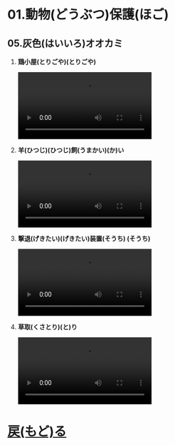 # 01.動物(どうぶつ)保護(ほご)
## 05.灰色(はいいろ)オオカミ

1. **鶏小屋(とりごや)(とりごや)**
	<br>

	<video controls>
	  <source src="01_ニワトリ.mp4" type="video/mp4" />
	</video>
1. **羊(ひつじ)(ひつじ)飼(うまかい)(か)い**
	<br>

	<video controls>
	  <source src="02_ヒツジ.mp4" type="video/mp4" />
	</video>
1. **撃退(げきたい)(げきたい)装置(そうち) (そうち)**
	<br>

	<video controls>
	  <source src="03_ワイヤー.mp4" type="video/mp4" />
	</video>
1. **草取(くさとり)(と)り**
	<br>

	<video controls>
	  <source src="04_草刈(くさか)り.mp4" type="video/mp4" />
	</video>

# [戻(もど)る](../video01.html)